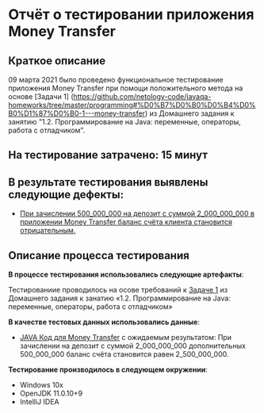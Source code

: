 # **Отчёт о тестировании приложения Money Transfer**

## **Краткое описание**
09 марта 2021 было проведено функциональное тестирование приложения Money Transfer при помощи положительного метода на основе [Задачи 1] (https://github.com/netology-code/javaqa-homeworks/tree/master/programming#%D0%B7%D0%B0%D0%B4%D0%B0%D1%87%D0%B0-1---money-transfer) из Домашнего задания к занятию "1.2. Программирование на Java: переменные, операторы, работа с отладчиком".

## **На тестирование затрачено**: 15 минут

## **В результате тестирования выявлены следующие дефекты**:

* [При зачислении 500_000_000 на депозит с суммой 2_000_000_000 в приложении Money Transfer баланс счёта клиента становится отрицательным.](https://github.com/maxim-valov/MoneyTransfer/issues/11)


## **Описание процесса тестирования**

**В процессе тестирования использовались следующие артефакты**:

Тестированииe проводилось на осове требований к [Задаче 1](https://github.com/netology-code/javaqa-homeworks/tree/master/programming#%D0%B7%D0%B0%D0%B4%D0%B0%D1%87%D0%B0-1---money-transfer) из Домашнего задания к занатию «1.2. Программирование на Java: переменные, операторы, работа с отладчиком»


**В качестве тестовых данных использовались данные**:

* [JAVA Код для Money Transfer](https://github.com/maxim-valov/MoneyTransfer/blob/master/codeMoneyTransfer.md)  c ожидаемым результатом: При зачислении на депозит с суммой 2_000_000_000 дополнительных 500_000_000 баланс счёта становится равен 2_500_000_000.


**Тестирование производилось в следующем окружении**:

* Windows 10x
* OpenJDK 11.0.10+9
* IntelliJ IDEA
